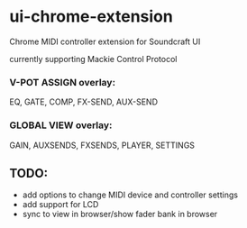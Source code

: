 # ui-chrome-extension
Chrome MIDI controller extension for Soundcraft UI

currently supporting Mackie Control Protocol

### V-POT ASSIGN overlay:
EQ, GATE, COMP, FX-SEND, AUX-SEND
### GLOBAL VIEW overlay:
GAIN, AUXSENDS, FXSENDS, PLAYER, SETTINGS

## TODO:
- add options to change MIDI device and controller settings
- add support for LCD
- sync to view in browser/show fader bank in browser
